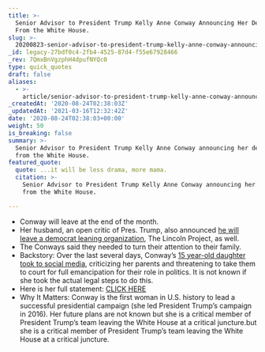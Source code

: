 ```yaml
---
title: >-
  Senior Advisor to President Trump Kelly Anne Conway Announcing Her Departure
  From the White House.
slug: >-
  20200823-senior-advisor-to-president-trump-kelly-anne-conway-announcing-her-departure-from-the-white-house
_id: legacy-27bdf0c4-2fb4-4525-87d4-f55e67928466
_rev: 7QmxBnVgzphH4dpufNYQc0
type: quick_quotes
draft: false
aliases:
  - >-
    article/senior-advisor-to-president-trump-kelly-anne-conway-announcing-her-departure-from-the-white-house/
_createdAt: '2020-08-24T02:38:03Z'
_updatedAt: '2021-03-16T12:32:42Z'
date: '2020-08-24T02:38:03+00:00'
weight: 50
is_breaking: false
summary: >-
  Senior Advisor to President Trump Kelly Anne Conway announcing her departure
  from the White House.
featured_quote:
  quote: ...it will be less drama, more mama.
  citation: >-
    Senior Advisor to President Trump Kelly Anne Conway announcing her departure
    from the White House.

---
```

* Conway will leave at the end of the month.
* Her husband, an open critic of Pres. Trump, also announced [he will leave a democrat leaning organization](https://www.washingtonpost.com/politics/kellyanne-conway-white-house/2020/08/23/6c26e18a-e5a7-11ea-bc79-834454439a44_story.html), The Lincoln Project, as well.
* The Conways said they needed to turn their attention to their family.
* Backstory: Over the last several days, Conway’s [15 year-old daughter took to social media](https://www.today.com/news/kellyanne-conway-s-daughter-claudia-conway-15-says-she-s-t190044), criticizing her parents and threatening to take them to court for full emancipation for their role in politics. It is not known if she took the actual legal steps to do this.
* Here is her full statement: [CLICK HERE](https://www.dropbox.com/s/idvi2pijsbv1ku5/KAC.pdf?dl=0)
* Why It Matters: Conway is the first woman in U.S. history to lead a successful presidential campaign (she led President Trump’s campaign in 2016). Her future plans are not known but she is a critical member of President Trump’s team leaving the White House at a critical juncture.but she is a critical member of President Trump’s team leaving the White House at a critical juncture.
